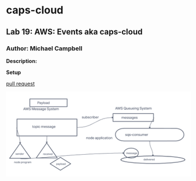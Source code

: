 # caps-cloud
## Lab 19: AWS: Events aka caps-cloud   

### Author: Michael Campbell

**Description:**

**Setup**

[pull request]()



![UML](lab19UML.png)

